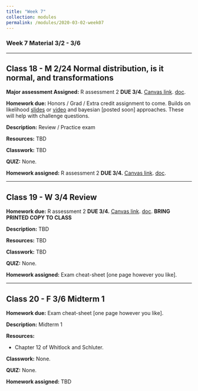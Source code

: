 ```yaml
---
title: "Week 7"
collection: modules
permalink: /modules/2020-03-02-week07
---
```


### Week 7 Material 3/2 - 3/6

---

## Class 18 - M 2/24 Normal distribution, is it normal, and transformations

**Major assessment Assigned:** R assessment 2 **DUE 3/4.** [Canvas link](https://canvas.umn.edu/courses/151855/assignments/1021888). [doc](https://drive.google.com/open?id=1w8_kC0Jmk6iXXlyPs3uHIY1deZzpp-aL).

**Homework due:** Honors / Grad / Extra credit assignment to come. Builds on likelihood [slides](https://drive.google.com/open?id=1UzbkYetGzKqfpCBrs3FsbnGkVgwhWxN6) or [video](https://youtu.be/3jY3yzUXf_s) and bayesian [posted soon] approaches. These will help with challenge questions.

**Description:** Review / Practice exam

**Resources:** TBD

**Classwork:** TBD

**QUIZ:** None.

**Homework assigned:** R assessment 2 **DUE 3/4.** [Canvas link](https://canvas.umn.edu/courses/151855/assignments/1021888). [doc](https://drive.google.com/open?id=1w8_kC0Jmk6iXXlyPs3uHIY1deZzpp-aL).

---

## Class 19 - W 3/4 Review

**Homework due:** R assessment 2 **DUE 3/4.** [Canvas link](https://canvas.umn.edu/courses/151855/assignments/1021888). [doc](https://drive.google.com/open?id=1w8_kC0Jmk6iXXlyPs3uHIY1deZzpp-aL). **BRING PRINTED COPY TO CLASS**

**Description:** TBD

**Resources:** TBD

**Classwork:** TBD

**QUIZ:** None.

**Homework assigned:** Exam cheat-sheet [one page however you like].

---

## Class 20 - F 3/6 Midterm 1

**Homework due:** Exam cheat-sheet [one page however you like].

**Description:** Midterm 1

**Resources:**

- Chapter 12 of Whitlock and Schluter.

**Classwork:** None.

**QUIZ:** None.

**Homework assigned:** TBD

